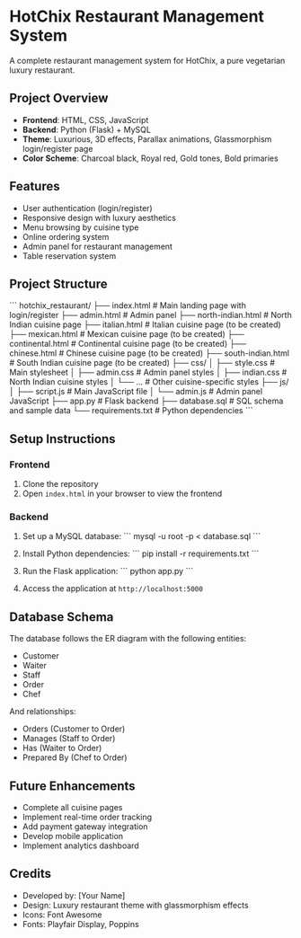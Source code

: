 # HotChix Restaurant Management System

A complete restaurant management system for HotChix, a pure vegetarian luxury restaurant.

## Project Overview

- **Frontend**: HTML, CSS, JavaScript
- **Backend**: Python (Flask) + MySQL
- **Theme**: Luxurious, 3D effects, Parallax animations, Glassmorphism login/register page
- **Color Scheme**: Charcoal black, Royal red, Gold tones, Bold primaries

## Features

- User authentication (login/register)
- Responsive design with luxury aesthetics
- Menu browsing by cuisine type
- Online ordering system
- Admin panel for restaurant management
- Table reservation system

## Project Structure

\`\`\`
hotchix_restaurant/
├── index.html                # Main landing page with login/register
├── admin.html                # Admin panel
├── north-indian.html         # North Indian cuisine page
├── italian.html              # Italian cuisine page (to be created)
├── mexican.html              # Mexican cuisine page (to be created)
├── continental.html          # Continental cuisine page (to be created)
├── chinese.html              # Chinese cuisine page (to be created)
├── south-indian.html         # South Indian cuisine page (to be created)
├── css/
│   ├── style.css             # Main stylesheet
│   ├── admin.css             # Admin panel styles
│   ├── indian.css            # North Indian cuisine styles
│   └── ...                   # Other cuisine-specific styles
├── js/
│   ├── script.js             # Main JavaScript file
│   └── admin.js              # Admin panel JavaScript
├── app.py                    # Flask backend
├── database.sql              # SQL schema and sample data
└── requirements.txt          # Python dependencies
\`\`\`

## Setup Instructions

### Frontend

1. Clone the repository
2. Open `index.html` in your browser to view the frontend

### Backend

1. Set up a MySQL database:
   \`\`\`
   mysql -u root -p < database.sql
   \`\`\`

2. Install Python dependencies:
   \`\`\`
   pip install -r requirements.txt
   \`\`\`

3. Run the Flask application:
   \`\`\`
   python app.py
   \`\`\`

4. Access the application at `http://localhost:5000`

## Database Schema

The database follows the ER diagram with the following entities:
- Customer
- Waiter
- Staff
- Order
- Chef

And relationships:
- Orders (Customer to Order)
- Manages (Staff to Order)
- Has (Waiter to Order)
- Prepared By (Chef to Order)

## Future Enhancements

- Complete all cuisine pages
- Implement real-time order tracking
- Add payment gateway integration
- Develop mobile application
- Implement analytics dashboard

## Credits

- Developed by: [Your Name]
- Design: Luxury restaurant theme with glassmorphism effects
- Icons: Font Awesome
- Fonts: Playfair Display, Poppins
